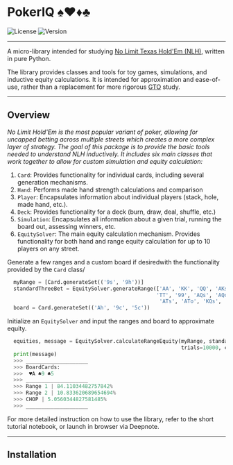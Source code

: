 # PokerIQ ♠♥♦♣
![License](https://img.shields.io/badge/license-Apache%202.0-blue)
![Version](https://img.shields.io/badge/version-0.1.0-blue)
***
A micro-library intended for studying [No Limit Texas Hold'Em (NLH)](https://thelodgepokerclub.com/no-limit-texas-holdem-rules-beginners-guide/), written in pure Python. 

The library provides classes and tools for toy games, simulations, and inductive equity calculations. It is intended for approximation and ease-of-use, rather than a replacement for more rigorous [GTO](https://blog.gtowizard.com/what-is-gto-in-poker/) study.
***
## Overview
_No Limit Hold'Em is the most popular variant of poker, allowing for uncapped betting across multiple streets which creates a more complex layer of strategy. The goal of this package is to provide the basic tools needed to understand NLH inductively. It includes six main classes that work together to allow for custom simulation and equity calculation:_
1. `Card`: Provides functionality for individual cards, including several generation mechanisms.
2. `Hand`: Performs made hand strength calculations and comparison
3. `Player`: Encapsulates information about individual players (stack, hole, made hand, etc.).
4. `Deck`: Provides functionality for a deck (burn, draw, deal, shuffle, etc.)
5. `Simulation`: Encapsulates all information about a given trial, running the board out, assessing winners, etc.
6. `EquitySolver`: The main equity calculation mechanism. Provides functionality for both hand and range equity calculation for up to 10 players on any street.

Generate a few ranges and a custom board if desiredwith the functionality provided by the `Card` class/
```python
  myRange = [Card.generateSet(('9s', '9h'))]
  standardThreeBet = EquitySolver.generateRange(['AA', 'KK', 'QQ', 'AKs', 'AKo', 'JJ',
                                                'TT', '99', 'AQs', 'AQo', 'AJs', 'AJo',
                                                 'ATs', 'ATo', 'KQs', 'KQo'])
  board = Card.generateSet(('Ah', '9c', '5c'))
```

Initialize an `EquitySolver` and input the ranges and board to approximate equity.
```python
  equities, message = EquitySolver.calculateRangeEquity(myRange, standardThreeBet,
                                                        trials=10000, customBoard=board)
  print(message)
  >>> ____________________
  >>> BoardCards:
  >>>  ♥A ♣9 ♣5
  >>> ____________________
  >>> Range 1 | 84.11034482757842%
  >>> Range 2 | 10.833620689654694%
  >>> CHOP | 5.0560344827581485%
  >>> ____________________
```

For more detailed instruction on how to use the library, refer to the short tutorial notebook, or launch in browser via Deepnote.
***
## Installation


